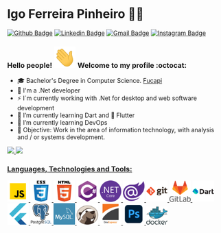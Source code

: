 # Igo Ferreira Pinheiro :man_technologist:

<!--
**igoPinheiro/igoPinheiro** is a ✨ _special_ ✨ repository because its `README.md` (this file) appears on your GitHub profile.

Here are some ideas to get you started:

- 🔭 I’m currently working on ...
- 🌱 I’m currently learning ...
- 👯 I’m looking to collaborate on ...
- 🤔 I’m looking for help with ...
- 💬 Ask me about ...
- 📫 How to reach me: ...
- 😄 Pronouns: ...
- ⚡ Fun fact: ...
-->


[![Github Badge](https://img.shields.io/badge/-Github-000?style=flat-square&logo=Github&logoColor=white&link=https://github.com/lucasgdb)](https://github.com/igoPinheiro)
[![Linkedin Badge](https://img.shields.io/badge/-LinkedIn-blue?style=flat-square&logo=Linkedin&logoColor=white&link=https://www.linkedin.com/in/igo-pinheiro-36b26255/)](https://www.linkedin.com/in/igo-pinheiro-36b26255/)
[![Gmail Badge](https://img.shields.io/badge/-Gmail-c14438?style=flat-square&logo=Gmail&logoColor=white&link=mailto:igo.pinheiro1@gmail.com)](mailto:igo.pinheiro1@gmail.com)
[![Instagram Badge](https://img.shields.io/badge/-Instagram-C13584?style=flat-square&labelColor=C13584&logo=instagram&logoColor=white&link=https://www.instagram.com/igo_xr/)](https://www.instagram.com/igo_xr/)

### Hello people! <img style="margin: 0 auto" src="https://github.com/ABSphreak/ABSphreak/blob/master/gifs/Hi.gif" height="50"> Welcome to my profile :octocat:

- 🎓 Bachelor's Degree in Computer Science. [Fucapi](https://fucapi.edu.br/)
- 🔭 I'm a .Net developer
- ⚡ I´m currently working with .Net for desktop and web software development
- 🌱 I’m currently learning Dart and 💙 Flutter
- 🌱 I’m currently learning DevOps
- 💬 Objective: Work in the area of information technology, with analysis and / or systems development.

<div>
  <a href="https://github.com/igoPinheiro">
  <img height="180em" src="https://github-readme-stats.vercel.app/api?username=igoPinheiro&show_icons=true&theme=dracula&include_all_commits=true"/>
  <img height="180em" src="https://github-readme-stats.vercel.app/api/top-langs/?username=igoPinheiro&layout=compact&theme=dracula"/>
</div>

<h3 align="left">Languages, Technologies and Tools:</h3>
<p align="left"> 
    <img src="./icons/javascript.png" width="50" title="JavaScript">
    <img src="./icons/css3.svg" width="50" title="CSS3">
    <img src="./icons/html5.svg" width="50" title="HTML5">   
    <img src="./icons/csharp.svg" width="50" title="CSharp">
    <img src="./icons/dotnetcore.svg" width="50" title="DotNet">   
     <img src="./icons/blazor.svg" width="50" title="Blazor">
    <img src="./icons/git.svg" width="50" title="Git">
    <img src="./icons/gitlab.svg" width="50" title="GitLab">
    <img src="./icons/dart.svg" width="50" title="Dart">
    <img src="./icons/flutter.svg" width="50" title="Flutter">
    <img src="./icons/postgresql.svg" width="50" title="PostgreSql">
    <img src="./icons/mysql.svg" width="50" title="MySql">
    <img src="./icons/dbeaver.svg" width="50" title="DBeaver">
    <img src="./icons/devexpress.svg" width="50" title="DevExpress">
    <img src="./icons/ps.svg" width="50" title="PhotoShop">
    <img src="./icons/docker-logo.png" width="50" title="Docker">  
 </p>
